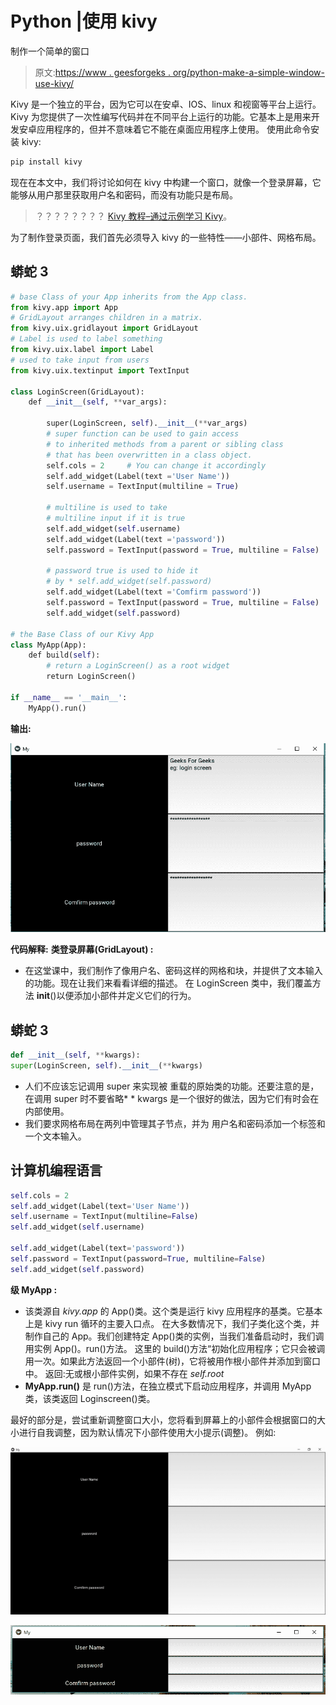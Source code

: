 # Python |使用 kivy

制作一个简单的窗口

> 原文:[https://www . geesforgeks . org/python-make-a-simple-window-use-kivy/](https://www.geeksforgeeks.org/python-make-a-simple-window-using-kivy/)

Kivy 是一个独立的平台，因为它可以在安卓、IOS、linux 和视窗等平台上运行。Kivy 为您提供了一次性编写代码并在不同平台上运行的功能。它基本上是用来开发安卓应用程序的，但并不意味着它不能在桌面应用程序上使用。
使用此命令安装 kivy:

```py
pip install kivy
```

现在在本文中，我们将讨论如何在 kivy 中构建一个窗口，就像一个登录屏幕，它能够从用户那里获取用户名和密码，而没有功能只是布局。

> ？？？？？？？？ [Kivy 教程–通过示例学习 Kivy](https://www.geeksforgeeks.org/kivy-tutorial/)。

为了制作登录页面，我们首先必须导入 kivy 的一些特性——小部件、网格布局。

## 蟒蛇 3

```py
# base Class of your App inherits from the App class.
from kivy.app import App
# GridLayout arranges children in a matrix.
from kivy.uix.gridlayout import GridLayout
# Label is used to label something
from kivy.uix.label import Label
# used to take input from users
from kivy.uix.textinput import TextInput

class LoginScreen(GridLayout):
    def __init__(self, **var_args):

        super(LoginScreen, self).__init__(**var_args)
        # super function can be used to gain access
        # to inherited methods from a parent or sibling class
        # that has been overwritten in a class object.
        self.cols = 2     # You can change it accordingly
        self.add_widget(Label(text ='User Name'))
        self.username = TextInput(multiline = True)

        # multiline is used to take
        # multiline input if it is true
        self.add_widget(self.username)
        self.add_widget(Label(text ='password'))
        self.password = TextInput(password = True, multiline = False)

        # password true is used to hide it
        # by * self.add_widget(self.password)
        self.add_widget(Label(text ='Comfirm password'))
        self.password = TextInput(password = True, multiline = False)
        self.add_widget(self.password)

# the Base Class of our Kivy App
class MyApp(App):
    def build(self):
        # return a LoginScreen() as a root widget
        return LoginScreen()

if __name__ == '__main__':
    MyApp().run()
```

**输出:**

![](img/ae72d1692c72a74bed683385a2fdf200.png)

**代码解释:**
**类登录屏幕(GridLayout) :**

*   在这堂课中，我们制作了像用户名、密码这样的网格和块，并提供了文本输入的功能。现在让我们来看看详细的描述。
    在 LoginScreen 类中，我们覆盖方法 __init__()以便添加小部件并定义它们的行为。

## 蟒蛇 3

```py
def __init__(self, **kwargs):
super(LoginScreen, self).__init__(**kwargs)
```

*   人们不应该忘记调用 super 来实现被
    重载的原始类的功能。还要注意的是，在调用 super 时不要省略* * kwargs 是一个很好的做法，因为它们有时会在内部使用。
*   我们要求网格布局在两列中管理其子节点，并为
    用户名和密码添加一个标签和一个文本输入。

## 计算机编程语言

```py
self.cols = 2
self.add_widget(Label(text='User Name'))
self.username = TextInput(multiline=False)
self.add_widget(self.username)

self.add_widget(Label(text='password'))
self.password = TextInput(password=True, multiline=False)
self.add_widget(self.password)
```

**级 MyApp :**

*   该类源自 *kivy.app* 的 App()类。这个类是运行 kivy 应用程序的基类。它基本上是 kivy run 循环的主要入口点。
    在大多数情况下，我们子类化这个类，并制作自己的 App。我们创建特定 App()类的实例，当我们准备启动时，我们调用实例 App()。run()方法。
    这里的 build()方法“初始化应用程序；它只会被调用一次。如果此方法返回一个小部件(树)，它将被用作根小部件并添加到窗口中。
    返回:无或根小部件实例，如果不存在 *self.root*
*   **MyApp.run()** 是 run()方法，在独立模式下启动应用程序，并调用 MyApp 类，该类返回 Loginscreen()类。

最好的部分是，尝试重新调整窗口大小，您将看到屏幕上的小部件会根据窗口的大小进行自我调整，因为默认情况下小部件使用大小提示(调整)。
例如:

![](img/62bb7a176aa6cc358db86be31bd2bcba.png)

![](img/9081a23f916a3ccc44fae1c708289a78.png)